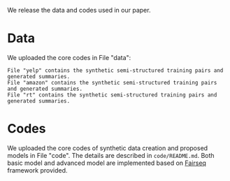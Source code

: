 We release the data and codes used in our paper.
# Data
We uploaded the core codes in File "data":  
```
File "yelp" contains the synthetic semi-structured training pairs and generated summaries.	  
File "amazon" contains the synthetic semi-structured training pairs and generated summaries.
File "rt" contains the synthetic semi-structured training pairs and generated summaries.
```

# Codes
We uploaded the core codes of synthetic data creation and proposed models in File "code". The details are described in `code/README.md`.
Both basic model and advanced model are implemented based on [Fairseq](https://github.com/pytorch/fairseq) framework provided.


